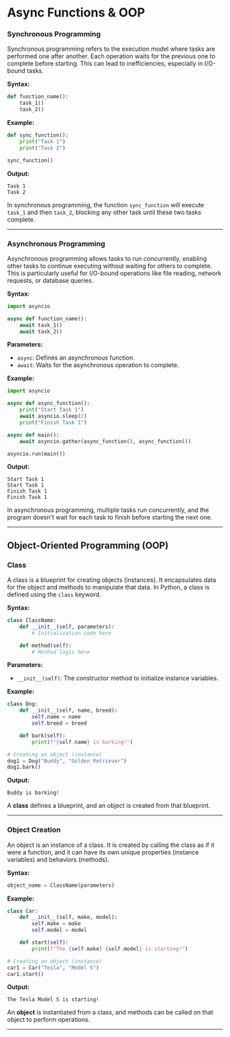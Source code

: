 # Async Functions & OOP

### **Synchronous Programming**

Synchronous programming refers to the execution model where tasks are performed one after another. Each operation waits for the previous one to complete before starting. This can lead to inefficiencies, especially in I/O-bound tasks.

**Syntax:**
```python
def function_name():
    task_1()
    task_2()
```

**Example:**
```python
def sync_function():
    print("Task 1")
    print("Task 2")

sync_function()
```

**Output:**
```
Task 1
Task 2
```

In synchronous programming, the function `sync_function` will execute `task_1` and then `task_2`, blocking any other task until these two tasks complete.

---

### **Asynchronous Programming**

Asynchronous programming allows tasks to run concurrently, enabling other tasks to continue executing without waiting for others to complete. This is particularly useful for I/O-bound operations like file reading, network requests, or database queries.

**Syntax:**
```python
import asyncio

async def function_name():
    await task_1()
    await task_2()
```

**Parameters:**
- `async`: Defines an asynchronous function.
- `await`: Waits for the asynchronous operation to complete.

**Example:**
```python
import asyncio

async def async_function():
    print("Start Task 1")
    await asyncio.sleep(2)
    print("Finish Task 1")

async def main():
    await asyncio.gather(async_function(), async_function())

asyncio.run(main())
```

**Output:**
```
Start Task 1
Start Task 1
Finish Task 1
Finish Task 1
```

In asynchronous programming, multiple tasks run concurrently, and the program doesn't wait for each task to finish before starting the next one.

---

## **Object-Oriented Programming (OOP)**

### **Class**

A class is a blueprint for creating objects (instances). It encapsulates data for the object and methods to manipulate that data. In Python, a class is defined using the `class` keyword.

**Syntax:**
```python
class ClassName:
    def __init__(self, parameters):
        # Initialization code here

    def method(self):
        # Method logic here
```

**Parameters:**
- `__init__(self)`: The constructor method to initialize instance variables.

**Example:**
```python
class Dog:
    def __init__(self, name, breed):
        self.name = name
        self.breed = breed

    def bark(self):
        print(f"{self.name} is barking!")

# Creating an object (instance)
dog1 = Dog("Buddy", "Golden Retriever")
dog1.bark()
```

**Output:**
```
Buddy is barking!
```

A **class** defines a blueprint, and an object is created from that blueprint.

---

### **Object Creation**

An object is an instance of a class. It is created by calling the class as if it were a function, and it can have its own unique properties (instance variables) and behaviors (methods).

**Syntax:**
```python
object_name = ClassName(parameters)
```

**Example:**
```python
class Car:
    def __init__(self, make, model):
        self.make = make
        self.model = model

    def start(self):
        print(f"The {self.make} {self.model} is starting!")

# Creating an object (instance)
car1 = Car("Tesla", "Model S")
car1.start()
```

**Output:**
```
The Tesla Model S is starting!
```

An **object** is instantiated from a class, and methods can be called on that object to perform operations.

---


